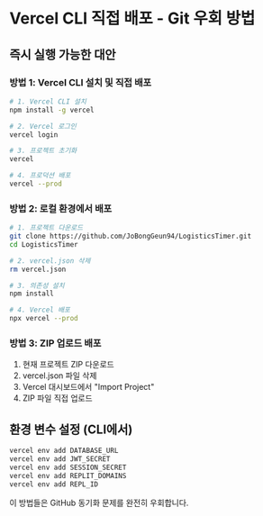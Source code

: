 # Vercel CLI 직접 배포 - Git 우회 방법

## 즉시 실행 가능한 대안

### 방법 1: Vercel CLI 설치 및 직접 배포
```bash
# 1. Vercel CLI 설치
npm install -g vercel

# 2. Vercel 로그인
vercel login

# 3. 프로젝트 초기화
vercel

# 4. 프로덕션 배포
vercel --prod
```

### 방법 2: 로컬 환경에서 배포
```bash
# 1. 프로젝트 다운로드
git clone https://github.com/JoBongGeun94/LogisticsTimer.git
cd LogisticsTimer

# 2. vercel.json 삭제
rm vercel.json

# 3. 의존성 설치
npm install

# 4. Vercel 배포
npx vercel --prod
```

### 방법 3: ZIP 업로드 배포
1. 현재 프로젝트 ZIP 다운로드
2. vercel.json 파일 삭제
3. Vercel 대시보드에서 "Import Project"
4. ZIP 파일 직접 업로드

## 환경 변수 설정 (CLI에서)
```bash
vercel env add DATABASE_URL
vercel env add JWT_SECRET
vercel env add SESSION_SECRET
vercel env add REPLIT_DOMAINS
vercel env add REPL_ID
```

이 방법들은 GitHub 동기화 문제를 완전히 우회합니다.